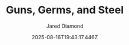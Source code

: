 ---
title: "Guns, Germs, and Steel"
date: "2025-08-16T19:43:17.446Z"
author: "Jared Diamond"
read_year: "NO"
recommendation: '3'
url: /bookshelf/guns-germs-and-steel
---